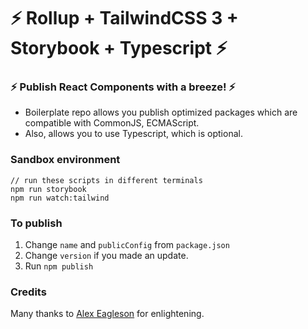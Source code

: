 # :zap: Rollup + TailwindCSS 3 + Storybook + Typescript :zap:

### :zap: Publish React Components with a breeze! :zap:

- Boilerplate repo allows you publish optimized packages which are compatible with CommonJS, ECMAScript.<br>
- Also, allows you to use Typescript, which is optional.

### Sandbox environment

```
// run these scripts in different terminals
npm run storybook
npm run watch:tailwind
```

### To publish

1. Change `name` and `publicConfig` from `package.json`
2. Change `version` if you made an update.
3. Run `npm publish`

### Credits

Many thanks to [Alex Eagleson](https://dev.to/alexeagleson/how-to-create-and-publish-a-react-component-library-2oe) for enlightening.
